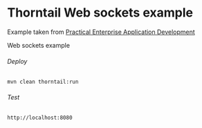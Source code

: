 Thorntail Web sockets example
=====================================

Example taken from [Practical Enterprise Application Development](http://www.itbuzzpress.com/ebooks/java-ee-7-development-on-wildfly.html)

Web sockets example

###### Deploy
```shell
mvn clean thorntail:run
```
###### Test
```shell
http://localhost:8080 
```
 
 




 
